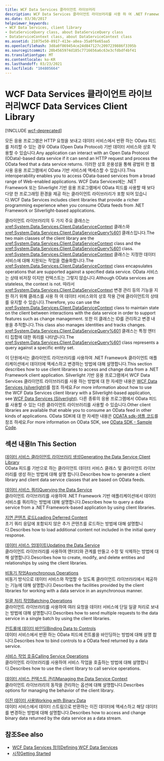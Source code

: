 ```yaml
---
title: WCF Data Services 클라이언트 라이브러리
description: WCF Data Services 클라이언트 라이브러리를 사용 하 여 .NET Framework 클라이언트 응용 프로그램에서 데이터에 액세스 하 고 해당 데이터를 변경 하는 방법에 대해 알아봅니다.
ms.date: 03/30/2017
helpviewer_keywords:
- WCF Data Services, client library
- DataServiceQuery class, about DataServiceQuery class
- DataServiceContext class, about DataServiceContext class
ms.assetid: 21075e50-8917-413e-a8ea-35a0f6e65aa5
ms.openlocfilehash: 3d8a0f869454ce24d847127c2097239886f3395b
ms.sourcegitcommit: 20b4565974d185c7716656a6c63e3cfdbdf4bf41
ms.translationtype: MT
ms.contentlocale: ko-KR
ms.lasthandoff: 03/23/2021
ms.locfileid: "104805664"
---
```

# <a name="wcf-data-services-client-library"></a><span data-ttu-id="e76a6-103">WCF Data Services 클라이언트 라이브러리</span><span class="sxs-lookup"><span data-stu-id="e76a6-103">WCF Data Services Client Library</span></span>

[!INCLUDE [wcf-deprecated](~/includes/wcf-deprecated.md)]

<span data-ttu-id="e76a6-104">모든 응용 프로그램은 HTTP 요청을 보내고 데이터 서비스에서 반환 하는 OData 피드를 처리할 수 있는 경우 OData (Open Data Protocol) 기반 데이터 서비스와 상호 작용할 수 있습니다.</span><span class="sxs-lookup"><span data-stu-id="e76a6-104">Any application can interact with an Open Data Protocol (OData)-based data service if it can send an HTTP request and process the OData feed that a data service returns.</span></span> <span data-ttu-id="e76a6-105">이러한 상호 운용성을 통해 광범위 한 웹 사용 응용 프로그램에서 OData 기반 서비스에 액세스할 수 있습니다.</span><span class="sxs-lookup"><span data-stu-id="e76a6-105">This interoperability enables you to access OData-based services from a broad range of Web-enabled applications.</span></span> <span data-ttu-id="e76a6-106">WCF Data Services에는 .NET Framework 또는 Silverlight 기반 응용 프로그램에서 OData 피드를 사용할 때 보다 다양 한 프로그래밍 환경을 제공 하는 클라이언트 라이브러리가 포함 되어 있습니다.</span><span class="sxs-lookup"><span data-stu-id="e76a6-106">WCF Data Services includes client libraries that provide a richer programming experience when you consume OData feeds from .NET Framework or Silverlight-based applications.</span></span>  
  
 <span data-ttu-id="e76a6-107">클라이언트 라이브러리의 두 가지 주요 클래스는 <xref:System.Data.Services.Client.DataServiceContext> 클래스와 <xref:System.Data.Services.Client.DataServiceQuery%601> 클래스입니다.</span><span class="sxs-lookup"><span data-stu-id="e76a6-107">The two main classes of the client library are the <xref:System.Data.Services.Client.DataServiceContext> class and the <xref:System.Data.Services.Client.DataServiceQuery%601> class.</span></span> <span data-ttu-id="e76a6-108"><xref:System.Data.Services.Client.DataServiceContext> 클래스는 지정한 데이터 서비스에 대해 지원되는 작업을 캡슐화합니다.</span><span class="sxs-lookup"><span data-stu-id="e76a6-108">The <xref:System.Data.Services.Client.DataServiceContext> class encapsulates operations that are supported against a specified data service.</span></span> <span data-ttu-id="e76a6-109">OData 서비스는 상태 비저장 이지만 컨텍스트는 그렇지 않습니다.</span><span class="sxs-lookup"><span data-stu-id="e76a6-109">Although OData services are stateless, the context is not.</span></span> <span data-ttu-id="e76a6-110">따라서 <xref:System.Data.Services.Client.DataServiceContext> 변경 관리 등의 기능을 지원 하기 위해 클래스를 사용 하 여 데이터 서비스와의 상호 작용 간에 클라이언트의 상태를 유지할 수 있습니다.</span><span class="sxs-lookup"><span data-stu-id="e76a6-110">Therefore, you can use the <xref:System.Data.Services.Client.DataServiceContext> class to maintain state on the client between interactions with the data service in order to support features such as change management.</span></span> <span data-ttu-id="e76a6-111">또한 이 클래스는 ID를 관리하고 변경 내용을 추적합니다.</span><span class="sxs-lookup"><span data-stu-id="e76a6-111">This class also manages identities and tracks changes.</span></span> <span data-ttu-id="e76a6-112"><xref:System.Data.Services.Client.DataServiceQuery%601> 클래스는 특정 엔터티 집합에 대한 쿼리를 나타냅니다.</span><span class="sxs-lookup"><span data-stu-id="e76a6-112">The <xref:System.Data.Services.Client.DataServiceQuery%601> class represents a query against a specific entity set.</span></span>  
  
 <span data-ttu-id="e76a6-113">이 단원에서는 클라이언트 라이브러리를 사용하여 .NET Framework 클라이언트 애플리케이션에서 데이터에 액세스하고 변경하는 방법에 대해 설명합니다.</span><span class="sxs-lookup"><span data-stu-id="e76a6-113">This section describes how to use client libraries to access and change data from a .NET Framework client application.</span></span> <span data-ttu-id="e76a6-114">Silverlight 기반 응용 프로그램에서 WCF Data Services 클라이언트 라이브러리를 사용 하는 방법에 대 한 자세한 내용은 [WCF Data Services (silverlight)](/previous-versions/windows/silverlight/dotnet-windows-silverlight/cc838234(v=vs.95))를 참조 하세요.</span><span class="sxs-lookup"><span data-stu-id="e76a6-114">For more information about how to use the WCF Data Services client library with a Silverlight-based application, see [WCF Data Services (Silverlight)](/previous-versions/windows/silverlight/dotnet-windows-silverlight/cc838234(v=vs.95)).</span></span> <span data-ttu-id="e76a6-115">다른 종류의 응용 프로그램에서 OData 피드를 사용할 수 있는 다른 클라이언트 라이브러리를 사용할 수 있습니다.</span><span class="sxs-lookup"><span data-stu-id="e76a6-115">Other client libraries are available that enable you to consume an OData feed in other kinds of applications.</span></span> <span data-ttu-id="e76a6-116">OData SDK에 대 한 자세한 내용은 [ODATA sdk-샘플 코드](https://www.odata.org/ecosystem/#sdk)를 참조 하세요.</span><span class="sxs-lookup"><span data-stu-id="e76a6-116">For more information on OData SDK, see [OData SDK - Sample Code](https://www.odata.org/ecosystem/#sdk).</span></span>
  
## <a name="in-this-section"></a><span data-ttu-id="e76a6-117">섹션 내용</span><span class="sxs-lookup"><span data-stu-id="e76a6-117">In This Section</span></span>  

 [<span data-ttu-id="e76a6-118">데이터 서비스 클라이언트 라이브러리 생성</span><span class="sxs-lookup"><span data-stu-id="e76a6-118">Generating the Data Service Client Library</span></span>](generating-the-data-service-client-library-wcf-data-services.md)  
 <span data-ttu-id="e76a6-119">OData 피드를 기반으로 하는 클라이언트 데이터 서비스 클래스 및 클라이언트 라이브러리를 생성 하는 방법에 대해 설명 합니다.</span><span class="sxs-lookup"><span data-stu-id="e76a6-119">Describes how to generate a client library and client data service classes that are based on OData feeds.</span></span>  
  
 [<span data-ttu-id="e76a6-120">데이터 서비스 쿼리</span><span class="sxs-lookup"><span data-stu-id="e76a6-120">Querying the Data Service</span></span>](querying-the-data-service-wcf-data-services.md)  
 <span data-ttu-id="e76a6-121">클라이언트 라이브러리를 사용하여 .NET Framework 기반 애플리케이션에서 데이터 서비스를 쿼리하는 방법에 대해 설명합니다.</span><span class="sxs-lookup"><span data-stu-id="e76a6-121">Describes how to query a data service from a .NET Framework-based application by using client libraries.</span></span>  
  
 [<span data-ttu-id="e76a6-122">지연 콘텐츠 로드</span><span class="sxs-lookup"><span data-stu-id="e76a6-122">Loading Deferred Content</span></span>](loading-deferred-content-wcf-data-services.md)  
 <span data-ttu-id="e76a6-123">초기 쿼리 응답에 포함되지 않은 추가 콘텐츠를 로드하는 방법에 대해 설명합니다.</span><span class="sxs-lookup"><span data-stu-id="e76a6-123">Describes how to load additional content not included in the initial query response.</span></span>  
  
 [<span data-ttu-id="e76a6-124">데이터 서비스 업데이트</span><span class="sxs-lookup"><span data-stu-id="e76a6-124">Updating the Data Service</span></span>](updating-the-data-service-wcf-data-services.md)  
 <span data-ttu-id="e76a6-125">클라이언트 라이브러리를 사용하여 엔터티와 관계를 만들고 수정 및 삭제하는 방법에 대해 설명합니다.</span><span class="sxs-lookup"><span data-stu-id="e76a6-125">Describes how to create, modify, and delete entities and relationships by using the client libraries.</span></span>  
  
 [<span data-ttu-id="e76a6-126">비동기 작업</span><span class="sxs-lookup"><span data-stu-id="e76a6-126">Asynchronous Operations</span></span>](asynchronous-operations-wcf-data-services.md)  
 <span data-ttu-id="e76a6-127">비동기 방식으로 데이터 서비스와 작업할 수 있도록 클라이언트 라이브러리에서 제공하는 기능에 대해 설명합니다.</span><span class="sxs-lookup"><span data-stu-id="e76a6-127">Describes the facilities provided by the client libraries for working with a data service in an asynchronous manner.</span></span>  
  
 [<span data-ttu-id="e76a6-128">일괄 처리 작업</span><span class="sxs-lookup"><span data-stu-id="e76a6-128">Batching Operations</span></span>](batching-operations-wcf-data-services.md)  
 <span data-ttu-id="e76a6-129">클라이언트 라이브러리를 사용하여 여러 요청을 데이터 서비스에 단일 일괄 처리로 보내는 방법에 대해 설명합니다.</span><span class="sxs-lookup"><span data-stu-id="e76a6-129">Describes how to send multiple requests to the data service in a single batch by using the client libraries.</span></span>  
  
 [<span data-ttu-id="e76a6-130">컨트롤에 데이터 바인딩</span><span class="sxs-lookup"><span data-stu-id="e76a6-130">Binding Data to Controls</span></span>](binding-data-to-controls-wcf-data-services.md)  
 <span data-ttu-id="e76a6-131">데이터 서비스에서 반환 하는 OData 피드에 컨트롤을 바인딩하는 방법에 대해 설명 합니다.</span><span class="sxs-lookup"><span data-stu-id="e76a6-131">Describes how to bind controls to a OData feed returned by a data service.</span></span>  
  
 [<span data-ttu-id="e76a6-132">서비스 작업 호출</span><span class="sxs-lookup"><span data-stu-id="e76a6-132">Calling Service Operations</span></span>](calling-service-operations-wcf-data-services.md)  
 <span data-ttu-id="e76a6-133">클라이언트 라이브러리를 사용하여 서비스 작업을 호출하는 방법에 대해 설명합니다.</span><span class="sxs-lookup"><span data-stu-id="e76a6-133">Describes how to use the client library to call service operations.</span></span>  
  
 [<span data-ttu-id="e76a6-134">데이터 서비스 컨텍스트 관리</span><span class="sxs-lookup"><span data-stu-id="e76a6-134">Managing the Data Service Context</span></span>](managing-the-data-service-context-wcf-data-services.md)  
 <span data-ttu-id="e76a6-135">클라이언트 라이브러리의 동작을 관리하는 옵션에 대해 설명합니다.</span><span class="sxs-lookup"><span data-stu-id="e76a6-135">Describes options for managing the behavior of the client library.</span></span>  
  
 [<span data-ttu-id="e76a6-136">이진 데이터 사용</span><span class="sxs-lookup"><span data-stu-id="e76a6-136">Working with Binary Data</span></span>](working-with-binary-data-wcf-data-services.md)  
 <span data-ttu-id="e76a6-137">데이터 서비스에서 데이터 스트림으로 반환하는 이진 데이터에 액세스하고 해당 데이터를 변경하는 방법에 대해 설명합니다.</span><span class="sxs-lookup"><span data-stu-id="e76a6-137">Describes how to access and change binary data returned by the data service as a data stream.</span></span>  
  
## <a name="see-also"></a><span data-ttu-id="e76a6-138">참조</span><span class="sxs-lookup"><span data-stu-id="e76a6-138">See also</span></span>

- [<span data-ttu-id="e76a6-139">WCF Data Services 정의</span><span class="sxs-lookup"><span data-stu-id="e76a6-139">Defining WCF Data Services</span></span>](defining-wcf-data-services.md)
- [<span data-ttu-id="e76a6-140">시작</span><span class="sxs-lookup"><span data-stu-id="e76a6-140">Getting Started</span></span>](getting-started-with-wcf-data-services.md)
